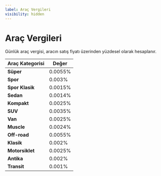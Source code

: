 ```yaml
---
label: Araç Vergileri
visibility: hidden
---
```


# Araç Vergileri

Günlük araç vergisi, aracın satış fiyatı üzerinden yüzdesel olarak hesaplanır.

| Araç Kategorisi | Değer   |
| --------------- | ------- |
| **Süper**       | 0.0055% |
| **Spor**        | 0.003%  |
| **Spor Klasik** | 0.0015% |
| **Sedan**       | 0.0014% |
| **Kompakt**     | 0.0025% |
| **SUV**         | 0.0035% |
| **Van**         | 0.0025% |
| **Muscle**      | 0.0024% |
| **Off-road**    | 0.0055% |
| **Klasik**      | 0.002%  |
| **Motorsiklet** | 0.0025% |
| **Antika**      | 0.002%  |
| **Transit**     | 0.001%  |

